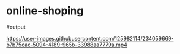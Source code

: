 
# online-shoping

#output

https://user-images.githubusercontent.com/125982114/234059669-b7b75cac-5094-4189-965b-33988aa7779a.mp4

